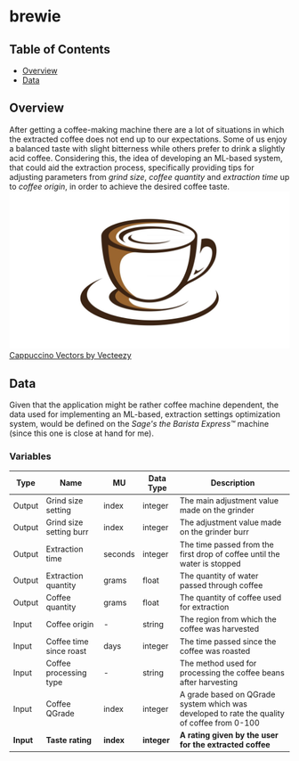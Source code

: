 # brewie

## Table of Contents
- [Overview](#overview)
- [Data](#data)
  
## Overview
After getting a coffee-making machine there are a lot of situations in which the extracted coffee does not end up to our expectations. Some of us enjoy a balanced taste with slight bitterness while others prefer to drink a slightly acid coffee. Considering this, the idea of developing an ML-based system, that could aid the extraction process, specifically providing tips for adjusting parameters from _grind size_, _coffee quantity_ and _extraction time_ up to _coffee origin_, in order to achieve the desired coffee taste.
<br />
![alt text](images/coffee-icon.jpg)
<a href="https://www.vecteezy.com/free-vector/cappuccino">Cappuccino Vectors by Vecteezy</a>

## Data
Given that the application might be rather coffee machine dependent, the data used for implementing an ML-based, extraction settings optimization system, would be defined on the _Sage's the Barista Express™_ machine (since this one is close at hand for me).

### Variables
|Type|Name|MU|Data Type|Description|
|---|---|---|---|---|
|Output|Grind size setting|index|integer|The main adjustment value made on the grinder|
|Output|Grind size setting burr|index|integer|The adjustment value made on the grinder burr|
|Output|Extraction time|seconds|integer|The time passed from the first drop of coffee until the water is stopped|
|Output|Extraction quantity|grams|float|The quantity of water passed through coffee|
|Output|Coffee quantity|grams|float|The quantity of coffee used for extraction|
|Input|Coffee origin|-|string|The region from which the coffee was harvested|
|Input|Coffee time since roast|days|integer|The time passed since the coffee was roasted|
|Input|Coffee processing type|-|string|The method used for processing the coffee beans after harvesting|
|Input|Coffee QGrade|index|integer|A grade based on QGrade system which was developed to rate the quality of coffee from 0-100|
|**Input**|**Taste rating**|**index**|**integer**|**A rating given by the user for the extracted coffee**|
